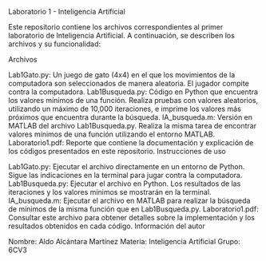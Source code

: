 Laboratorio 1 - Inteligencia Artificial

Este repositorio contiene los archivos correspondientes al primer laboratorio de Inteligencia Artificial. A continuación, se describen los archivos y su funcionalidad:

Archivos

Lab1Gato.py: Un juego de gato (4x4) en el que los movimientos de la computadora son seleccionados de manera aleatoria. El jugador compite contra la computadora.
Lab1Busqueda.py: Código en Python que encuentra los valores mínimos de una función. Realiza pruebas con valores aleatorios, utilizando un máximo de 10,000 iteraciones, e imprime los valores más próximos que encuentra durante la búsqueda.
IA_busqueda.m: Versión en MATLAB del archivo Lab1Busqueda.py. Realiza la misma tarea de encontrar valores mínimos de una función utilizando el entorno MATLAB.
Laboratorio1.pdf: Reporte que contiene la documentación y explicación de los códigos presentados en este repositorio.
Instrucciones de uso

Lab1Gato.py: Ejecutar el archivo directamente en un entorno de Python. Sigue las indicaciones en la terminal para jugar contra la computadora.
Lab1Busqueda.py: Ejecutar el archivo en Python. Los resultados de las iteraciones y los valores mínimos se mostrarán en la terminal.
IA_busqueda.m: Ejecutar el archivo en MATLAB para realizar la búsqueda de mínimos de la misma función que en Lab1Busqueda.py.
Laboratorio1.pdf: Consultar este archivo para obtener detalles sobre la implementación y los resultados obtenidos en cada código.
Información del autor

Nombre: Aldo Alcántara Martínez
Materia: Inteligencia Artificial
Grupo: 6CV3

